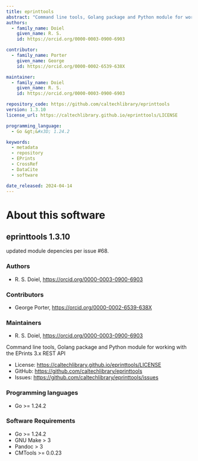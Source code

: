 ```yaml
---
title: eprinttools
abstract: "Command line tools, Golang package and Python module for working with the EPrints 3.x REST API"
authors:
  - family_name: Doiel
    given_name: R. S.
    id: https://orcid.org/0000-0003-0900-6903

contributor:
  - family_name: Porter
    given_name: George
    id: https://orcid.org/0000-0002-6539-638X

maintainer:
  - family_name: Doiel
    given_name: R. S.
    id: https://orcid.org/0000-0003-0900-6903

repository_code: https://github.com/caltechlibrary/eprinttools
version: 1.3.10
license_url: https://caltechlibrary.github.io/eprinttools/LICENSE

programming_language:
  - Go &gt;&#x3D; 1.24.2

keywords:
  - metadata
  - repository
  - EPrints
  - CrossRef
  - DataCite
  - software

date_released: 2024-04-14
---
```


About this software
===================

## eprinttools 1.3.10

updated module depencies per issue #68.

### Authors

- R. S. Doiel, <https://orcid.org/0000-0003-0900-6903>


### Contributors

- George Porter, <https://orcid.org/0000-0002-6539-638X>


### Maintainers

- R. S. Doiel, <https://orcid.org/0000-0003-0900-6903>


Command line tools, Golang package and Python module for working with the EPrints 3.x REST API

- License: <https://caltechlibrary.github.io/eprinttools/LICENSE>
- GitHub: <https://github.com/caltechlibrary/eprinttools>
- Issues: <https://github.com/caltechlibrary/eprinttools/issues>

### Programming languages

- Go &gt;&#x3D; 1.24.2




### Software Requirements

- Go &gt;&#x3D; 1.24.2
- GNU Make &gt; 3
- Pandoc &gt; 3
- CMTools &gt;&#x3D; 0.0.23

